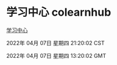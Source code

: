 # 学习中心 colearnhub
[学习中心](http://59.174.26.18:56308/colearnhub/)

2022年 04月 07日 星期四 21:20:02 CST

2022年 04月 07日 星期四 13:20:02 GMT
